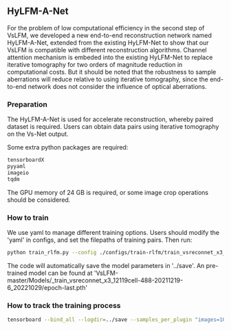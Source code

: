 ## HyLFM-A-Net

For the problem of low computational efficiency in the second step of VsLFM, we developed a new end-to-end reconstruction network named HyLFM-A-Net, extended from the existing HyLFM-Net to show that our VsLFM is compatible with different reconstruction algorithms. Channel attention mechanism is embeded into the existing HyLFM-Net to replace iterative tomography for two orders of magnitude reduction in computational costs. But it should be noted that the robustness to sample aberrations will reduce relative to using iterative tomography, since the end-to-end network does not consider the influence of optical aberrations.

### Preparation

The HyLFM-A-Net is used for accelerate reconstruction, whereby paired dataset is required. Users can obtain data pairs using iterative tomography on the Vs-Net output. 

Some extra python packages are required:
```bash
tensorboardX
pyyaml
imageio
tqdm
```

The GPU memory of 24 GB is required, or some image crop operations should be considered.

### How to train

We use yaml to manage different training options. Users should modify the 'yaml' in configs, and set the filepaths of training pairs. Then run:

```bash
python train_rlfm.py --config ./configs/train-rlfm/train_vsreconnet_x3_mito_demo.yaml --tag 20221029 --gpu 0
```
The code will automatically save the model parameters in '../save'. An pre-trained model can be found at 'VsLFM-master/Models/_train_vsreconnet_x3_12119cell-488-20211219-6_20221029/epoch-last.pth'

### How to track the training process
```bash
tensorboard --bind_all --logdir=../save --samples_per_plugin "images=1000"
```
